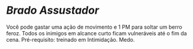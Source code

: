 # *Brado Assustador*

Você pode gastar uma ação de movimento e 1 PM para soltar um berro feroz. Todos os inimigos em alcance curto ficam vulneráveis até o fim da cena. Pré-requisito: treinado em Intimidação. Medo.